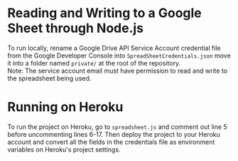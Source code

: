 # Reading and Writing to a Google Sheet through Node.js
To run locally, rename a Google Drive API Service Account credential file from the Google Developer Console into `SpreadSheetCredentials.json` move it into a folder named `private/` at the root of the repository.<br/>
Note: The service account email must have permission to read and write to the spreadsheet being used.

# Running on Heroku
To run the project on Heroku, go to `spreadsheet.js` and comment out line 5 before uncommenting lines 6-17.
Then deploy the project to your Heroku account and convert all the fields in the credentials file as environment variables on Heroku's project settings.